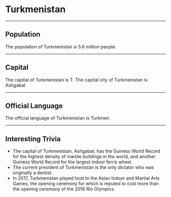 # Turkmenistan

---------------------------------------------

## Population

The population of Turkmenistan is 5.6 million people.

-----------------------------------------------

## Capital

The capital of Turkmenistan is T. The capital city of Turkmenistan is Ashgabat
 
 --------------------------------------------

## Official Language

The official language of Turkmenistan is Turkmen

------------------------------------------

## Interesting Trivia

* The capital of Turkmenistan, Ashgabat, has the Guiness World Record for the highest density of marble buildings in the world, and another Guiness World Record for the largest indoor ferris wheel.
* The current president of Turkmenistan is the only dictator who was originally a dentist.
* In 2017, Turkmenistan played host to the Asian Indoor and Martial Arts Games, the opening ceremony for which is reputed to cost more than the opening ceremony of the 2016 Rio Olympics.



